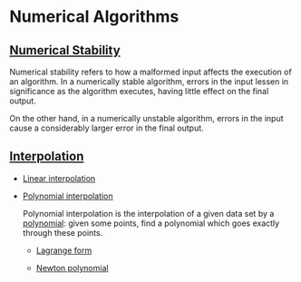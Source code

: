 # Numerical Algorithms

## [Numerical Stability](http://mathworld.wolfram.com/NumericalStability.html)
 
Numerical stability refers to how a malformed input affects the execution of an 
algorithm. In a numerically stable algorithm, errors in the input lessen in 
significance as the algorithm executes, having little effect on the final 
output.

On the other hand, in a numerically unstable algorithm, errors in the input 
cause a considerably larger error in the final output.

## [Interpolation](https://en.wikipedia.org/wiki/Interpolation#Example)

- [Linear interpolation](https://en.wikipedia.org/wiki/Linear_interpolation)

- [Polynomial interpolation](https://en.wikipedia.org/wiki/Polynomial_interpolation)

   Polynomial interpolation is the interpolation of a given data set by a 
[polynomial](https://en.wikipedia.org/wiki/Polynomial): given some points, find 
a polynomial which goes exactly through these points.

  - [Lagrange form](https://en.wikipedia.org/wiki/Lagrange_polynomial)

  - [Newton polynomial](https://en.wikipedia.org/wiki/Newton_polynomial)